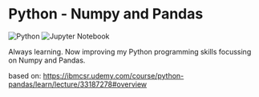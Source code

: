 # Python - Numpy and Pandas

![Python](https://img.shields.io/badge/python-3670A0?style=for-the-badge&logo=python&logoColor=ffdd54) ![Jupyter Notebook](https://img.shields.io/badge/jupyter-%23FA0F00.svg?style=for-the-badge&logo=jupyter&logoColor=white)

Always learning. Now improving my Python programming skills focussing on Numpy and Pandas.

based on: https://ibmcsr.udemy.com/course/python-pandas/learn/lecture/33187278#overview
